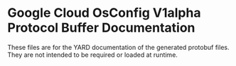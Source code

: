 # Google Cloud OsConfig V1alpha Protocol Buffer Documentation

These files are for the YARD documentation of the generated protobuf files.
They are not intended to be required or loaded at runtime.
